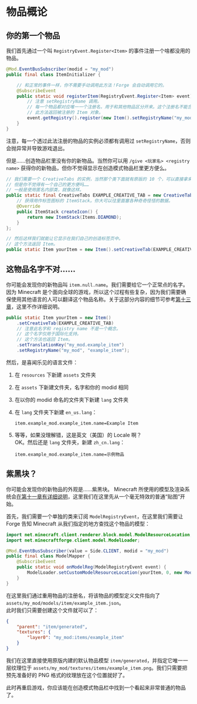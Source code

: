 # 物品概论

## 你的第一个物品

我们首先通过一个叫 `RegistryEvent.Register<Item>` 的事件注册一个啥都没用的物品。

```java
@Mod.EventBusSubscriber(modid = "my_mod")
public final class ItemInitializer {

    // 和正常的事件一样，你不需要手动调用此方法！Forge 会自动调用它的。
    @SubscribeEvent
    public static void registerItem(RegistryEvent.Register<Item> event) {
        // 注意 setRegistryName 调用。
        // 每一个物品都对应唯一一个注册名，用于和其他物品区分开来。这个注册名不能含有大写字母。
        // 此方法返回被注册的 Item 对象。
        event.getRegistry().register(new Item().setRegistryName("my_mod:example_item"));
    }
}
```

注意，每一个透过此法注册的物品的实例必须都有调用过 `setRegistryName`，否则会抛异常并导致游戏退出。

但是……创造物品栏里没有你的新物品。当然你可以用 `/give <玩家名> <registry name>` 获得你的新物品，但你不觉得显示在创造模式物品栏里更方便么。

```java
// 我们需要一个 CreativeTabs 的实例，当然那个类下面就有原版的 10 个，可以直接拿来用，
// 但是你不觉得有一个自己的更方便吗……
// 一般是使用匿名内部类，就像这样。
public static final CreativeTabs EXAMPLE_CREATIVE_TAB = new CreativeTabs("example_tab") {
    // 获得用作标签图标的 ItemStack。你大可以往里面塞各种奇奇怪怪的数据。
    @Override
    public ItemStack createIcon() {
        return new ItemStack(Items.DIAMOND);
    }
};

// 然后这样我们就能让它显示在我们自己的创造标签页中。
// 这个方法返回 Item。
public static Item yourItem = new Item().setCreativeTab(EXAMPLE_CREATIVE_TAB);
```

## 这物品名字不对……

你可能会发现你的新物品叫 `item.null.name`。我们需要给它一个正常点的名字。
因为 Minecraft 是个面向全球的游戏，所以这个过程有些复杂，因为我们需要确保使用其他语言的人可以翻译这个物品名称。关于这部分内容的细节可参考[第十三章](../chapter-13/index.md)，这里不作详细说明。

```java
public static Item yourItem = new Item()
    .setCreativeTab(EXAMPLE_CREATIVE_TAB)
    // 注意此名字和 registry name 不是一个概念。
    // 这个名字仅用于国际化支持。
    // 这个方法也返回 Item。
    .setTranslationKey("my_mod.example_item")
    .setRegistryName("my_mod", "example_item");
```

然后，是喜闻乐见的语言文件：

 1. 在 `resources` 下新建 `assets` 文件夹
 2. 在 `assets` 下新建文件夹，名字和你的 modid 相同
 3. 在以你的 modid 命名的文件夹下新建 `lang` 文件夹
 4. 在 `lang` 文件夹下新建 `en_us.lang`：

    ```
    item.example_mod.example_item.name=Example Item
    ```

 5. 等等，如果没理解错，这是英文（美国）的 Locale 啊？  
    OK。然后还是 `lang` 文件夹，新建 `zh_cn.lang`：  

    ```
    item.example_mod.example_item.name=示例物品
    ```

## 紫黑块？

你可能会发现你的新物品的外观是……紫黑块。<!-- MISSING MODEL IS THE BEST MODEL -->
Minecraft 所使用的模型及渲染系统会[在第十一章有详细说明](../chapter-11/index.md)，这里我们在这里先从一个毫无特效的普通“贴图”开始。

首先，我们需要一个单独的类来订阅 `ModelRegistryEvent`，在这里我们需要让 Forge 告知 Minecraft 从我们指定的地方查找这个物品的模型：

```java
import net.minecraft.client.renderer.block.model.ModelResourceLocation;
import net.minecraftforge.client.model.ModelLoader;

@Mod.EventBusSubscriber(value = Side.CLIENT, modid = "my_mod")
public final class ModelMapper {
    @SubscribeEvent
    public static void onModelReg(ModelRegistryEvent event) {
        ModelLoader.setCustomModelResourceLocation(yourItem, 0, new ModelResourceLocation(yourItem.getRegistryName(), "inventory"));
    }
}
```

在这里我们通过重用物品的注册名，将该物品的模型定义文件指向了 `assets/my_mod/models/item/example_item.json`。  
此时我们只需要创建这个文件就可以了：

```json
{
    "parent": "item/generated",
    "textures": {
        "layer0": "my_mod:items/example_item"
    }
}
```

我们在这里直接使用原版内建的默认物品模型 `item/generated`，并指定它唯一一层纹理位于 `assets/my_mod/textures/items/example_item.png`。我们只需要把预先准备好的 PNG 格式的纹理放在这个位置就好了。

此时再重启游戏，你应该能在创造模式物品栏中找到一个看起来非常普通的物品了。
